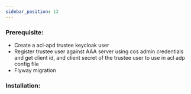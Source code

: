 ```yaml
---
sidebar_position: 12
---
```


### Prerequisite: 

+ Create a acl-apd trustee keycloak user
+ Register trustee user against AAA server using cos admin credentials and get client id, and client secret of the trustee user to use in  acl adp config file
+ Flyway migration 

### Installation:

